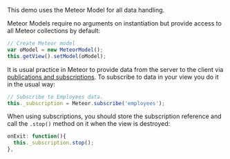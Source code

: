 This demo uses the Meteor Model for all data handling.  

Meteor Models require no arguments on instantiation but provide access to all Meteor collections by default:

```js
// Create Meteor model
var oModel = new MeteorModel();
this.getView().setModel(oModel);
```

It is usual practice in Meteor to provide data from the server to the client via [publications and subscriptions](https://guide.meteor.com/data-loading.html).  To subscribe to data in your view you do it in the usual way:
```js
// Subscribe to Employees data.
this._subscription = Meteor.subscribe('employees');
```

When using subscriptions, you should store the subscription reference and call the `.stop()` method on it when the view is destroyed:
```js
onExit: function(){
  this._subscription.stop();
},
```
